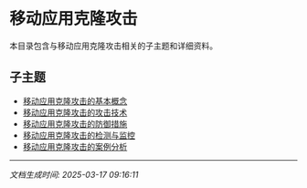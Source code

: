 # 移动应用克隆攻击

本目录包含与移动应用克隆攻击相关的子主题和详细资料。

## 子主题

- [移动应用克隆攻击的基本概念](app-cloning/basic-concepts.md)
- [移动应用克隆攻击的攻击技术](app-cloning/attack-techniques.md)
- [移动应用克隆攻击的防御措施](app-cloning/defense-measures.md)
- [移动应用克隆攻击的检测与监控](app-cloning/detection-monitoring.md)
- [移动应用克隆攻击的案例分析](app-cloning/case-studies.md)

---

*文档生成时间: 2025-03-17 09:16:11*
